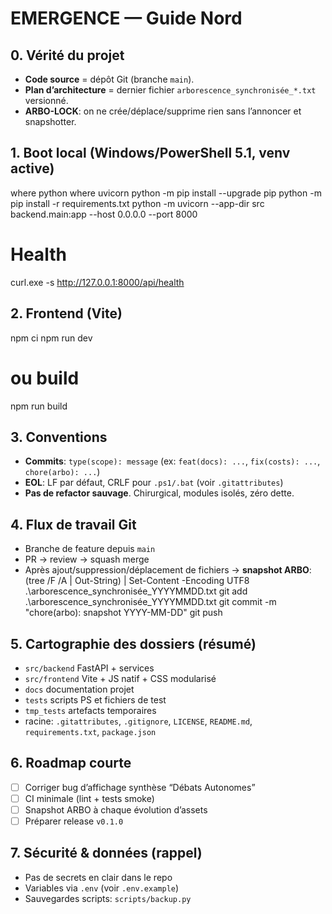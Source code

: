 # EMERGENCE — Guide Nord

## 0. Vérité du projet
- **Code source** = dépôt Git (branche `main`).
- **Plan d’architecture** = dernier fichier `arborescence_synchronisée_*.txt` versionné.
- **ARBO-LOCK**: on ne crée/déplace/supprime rien sans l’annoncer et snapshotter.

## 1. Boot local (Windows/PowerShell 5.1, venv active)
where python
where uvicorn
python -m pip install --upgrade pip
python -m pip install -r requirements.txt
python -m uvicorn --app-dir src backend.main:app --host 0.0.0.0 --port 8000

# Health
curl.exe -s http://127.0.0.1:8000/api/health

## 2. Frontend (Vite)
npm ci
npm run dev
# ou build
npm run build

## 3. Conventions
- **Commits**: `type(scope): message` (ex: `feat(docs): ...`, `fix(costs): ...`, `chore(arbo): ...`)
- **EOL**: LF par défaut, CRLF pour `.ps1/.bat` (voir `.gitattributes`)
- **Pas de refactor sauvage**. Chirurgical, modules isolés, zéro dette.

## 4. Flux de travail Git
- Branche de feature depuis `main`
- PR → review → squash merge
- Après ajout/suppression/déplacement de fichiers → **snapshot ARBO**:
  (tree /F /A | Out-String) | Set-Content -Encoding UTF8 .\arborescence_synchronisée_YYYYMMDD.txt
  git add .\arborescence_synchronisée_YYYYMMDD.txt
  git commit -m "chore(arbo): snapshot YYYY-MM-DD"
  git push

## 5. Cartographie des dossiers (résumé)
- `src/backend` FastAPI + services
- `src/frontend` Vite + JS natif + CSS modularisé
- `docs` documentation projet
- `tests` scripts PS et fichiers de test
- `tmp_tests` artefacts temporaires
- racine: `.gitattributes`, `.gitignore`, `LICENSE`, `README.md`, `requirements.txt`, `package.json`

## 6. Roadmap courte
- [ ] Corriger bug d’affichage synthèse “Débats Autonomes”
- [ ] CI minimale (lint + tests smoke)
- [ ] Snapshot ARBO à chaque évolution d’assets
- [ ] Préparer release `v0.1.0`

## 7. Sécurité & données (rappel)
- Pas de secrets en clair dans le repo
- Variables via `.env` (voir `.env.example`)
- Sauvegardes scripts: `scripts/backup.py`
